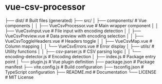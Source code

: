 # vue-csv-processor
├── dist/                  # Built files (generated)
├── src/
│   ├── components/        # Vue components
│   │   ├── VueCsvProcessor.vue       # Main wrapper component
│   │   ├── VueCsvInput.vue           # File input with encoding detection
│   │   ├── VueCsvPreview.vue         # Data preview with encoding selection
│   │   ├── VueCsvToggleHeaders.vue   # Headers toggle
│   │   ├── VueCsvMap.vue             # Column mapping
│   │   └── VueCsvErrors.vue          # Error display
│   ├── utils/             # Utility functions
│   │   ├── csv-parser.js             # CSV parsing logic
│   │   └── encoding-detector.js      # Encoding detection
│   ├── index.js           # Package entry point
│   └── plugin.js          # Vue plugin definition
├── package.json           # Package manifest
├── vite.config.js         # Build configuration
├── tsconfig.json          # TypeScript configuration
├── README.md              # Documentation
└── LICENSE                # MIT License